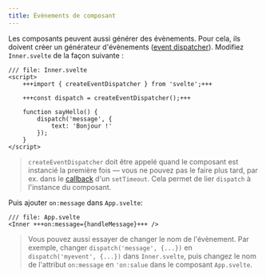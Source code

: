 ```yaml
---
title: Évènements de composant
---
```


Les composants peuvent aussi générer des évènements. Pour cela, ils doivent créer un générateur d'évènements (<span class="vo">[event dispatcher](SITE_SVELTE/docs/javascript#event-dispatcher)</span>). Modifiez `Inner.svelte` de la façon suivante :

```svelte
/// file: Inner.svelte
<script>
	+++import { createEventDispatcher } from 'svelte';+++

	+++const dispatch = createEventDispatcher();+++

	function sayHello() {
		dispatch('message', {
			text: 'Bonjour !'
		});
	}
</script>
```

> `createEventDispatcher` doit être appelé quand le composant est instancié la première fois — vous ne pouvez pas le faire plus tard, par ex. dans le <span class="vo">[callback](SITE_SVELTE/docs/development#callback)</span> d'un `setTimeout`. Cela permet de lier `dispatch` à l'instance du composant.

Puis ajouter `on:message` dans `App.svelte`:

```svelte
/// file: App.svelte
<Inner +++on:message={handleMessage}+++ />
```

> Vous pouvez aussi essayer de changer le nom de l'évènement. Par exemple, changer `dispatch('message', {...})` en `dispatch('myevent', {...})` dans `Inner.svelte`, puis changez le nom de l'attribut `on:message` en `'on:salue` dans le composant `App.svelte`.